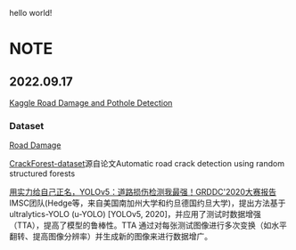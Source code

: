 hello world!

# NOTE

## 2022.09.17

[Kaggle Road Damage and Pothole Detection](https://www.kaggle.com/code/vortexkol/road-damage-and-pothole-detection/notebook)

### Dataset
[Road Damage](https://www.kaggle.com/datasets/alvarobasily/road-damage)

[CrackForest-dataset]()源自论文Automatic road crack detection using random structured forests

[用实力给自己正名，YOLOv5：道路损伤检测我最强！GRDDC'2020大赛报告](https://www.it610.com/article/1381644359719526400.htm)
 IMSC团队(Hedge等，来自美国南加州大学和约旦德国约旦大学)，提出方法基于 ultralytics-YOLO (u-YOLO) [YOLOv5, 2020]，并应用了测试时数据增强（TTA），提高了模型的鲁棒性。TTA 通过对每张测试图像进行多次变换（如水平翻转、提高图像分辨率）并生成新的图像来进行数据增广。 
